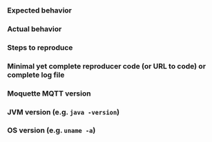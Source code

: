 ### Expected behavior

### Actual behavior

### Steps to reproduce

### Minimal yet complete reproducer code (or URL to code) or complete log file

### Moquette MQTT version

### JVM version (e.g. `java -version`)

### OS version (e.g. `uname -a`)
